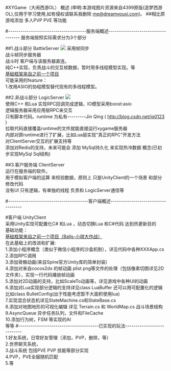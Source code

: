 #XYGame（大闹西游OL） 概述
(申明:本游戏图片资源来自4399原版(造梦西游OL),仅用于学习使用,如有侵权请联系我删除 me@dreamyouxi.com)。
##相比原游戏添加 多人PVP  PVE  等功能


#--------------------------------------服务端概述-----------------------------------
服务端按照实际需求分为3个部分

##1.战斗部分 BattleServer
![](http://git.oschina.net/dreamyouxi/www/raw/master/www/style/images/art/9810.jpg)
    采用帧同步
<br>战斗帧同步服务器
<br>战斗时 客户端与该服务器直连。
<br>纯C++实现，负责战斗的交互帧数据，暂时用多线程模型实现。等
<br>[基础框架来自之前一个项目](https://git.oschina.net/dreamyouxi/Balls)
<br>可能采用的feature：
<br>1.改用ASIO的协程模型替代现有的多线程模型。

##2.非战斗部分 LogicServer
![](http://git.oschina.net/dreamyouxi/XYGame/raw/master/%E8%AE%BE%E8%AE%A1%E6%96%87%E6%A1%A3/IMG_0740.jpg)
<br>使用C++ 和Lua 实现RPC回调完成逻辑，IO模型采用boost:asio
<br>逻辑服务器采用应用层RPC来交互
<br>只有脚本代码。runtime 为私有---------Jin Qing (   http://blog.csdn.net/jq0123   )
<br>拉取代码直接覆盖runtime的文件就能直接运行xygame服务器
<br>内部对原runtime进行了扩展，比如Lua层实现"真正的RPC"开发方法
<br>对ClientServer交互的扩展支持等
<br>添加对Redis的支持，未来可能会 添加 MySql持久化 来实现热冷数据 概念(已初步实现MySql Sql结构)

##3.客户服务端 ClientServer
<br>运行在服务端的软件。
<br>用于模拟客户端的运算 来校验数据，原则上 只是UnityClient的一个场景 和部分修改代码
<br>没有UI 只有逻辑，有单独的线程 负责和 LogicServer通信等

#---------------------------------------客户端概述-----------------------------------

#客户端 UnityClient
<br>采用Unity实现可配置化C# 和Lua ，动态切换Lua 和C#代码 达到热更新目的
<br>基础功能：
<br>[基础框架来自之前一个项目（Balls-小球大作战）](https://git.oschina.net/dreamyouxi/Balls)
<br>在此基础上的改进和扩展:
<br>1.添加小程序概念（类似于微信小程序的沙盒机制），详见代码中各种XXXApp.cs
<br>2.添加RPC调用
<br>3.添加骨骼动画(来自Spine官方Unity库的简单封装)
<br>4.添加对来自cocos2dx 的帧动画 plist png等文件的处理（包括像素切图详见2D文件夹），实现一行代码播放帧动画
<br>5.添加对2D动画的支持，比如ScaleTo动画等，详见游戏中各种UI的动画
<br>6.添加对Lua实现部分逻辑的支持详见class LuaBuffer 还可以用可配置化的逻辑比如class BulletConfig(出于性能考虑暂不大面积使用lua)
<br>7.实现混合状态机详见StateMachine.cs和StateBase.cs
<br>8.添加对地图地形的可视化编辑 详见 Terrain.cs 和 WorldMap.cs 战斗场景结构
<br>9.AsyncQueue 异步任务队列，文件和FileCache
<br>10.添加行为树，FSM 等实现的AI
<br>等等
#---------------------------------------已实现的玩法---------------------------
<br>1.好友系统，日常好友管理（添加，PVP，删除，等）
<br>2.世界聊天系统，
<br>3.战斗系统 包括PVE PVP 技能等部分实现
<br>4.PVP，PVE全服随机匹配
<br>5.等